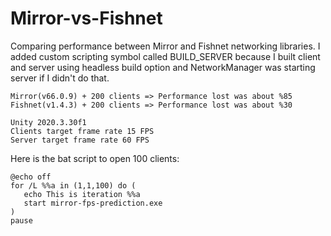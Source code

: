 # Mirror-vs-Fishnet
 Comparing performance between Mirror and Fishnet networking libraries.
 I added custom scripting symbol called BUILD_SERVER because I built client and server using headless build option
 and NetworkManager was starting server if I didn't do that.
```
Mirror(v66.0.9) + 200 clients => Performance lost was about %85
Fishnet(v1.4.3) + 200 clients => Performance lost was about %30

Unity 2020.3.30f1
Clients target frame rate 15 FPS
Server target frame rate 60 FPS
```
Here is the bat script to open 100 clients:
```
@echo off
for /L %%a in (1,1,100) do (
   echo This is iteration %%a
   start mirror-fps-prediction.exe
)
pause
```
